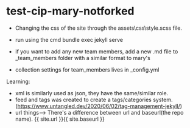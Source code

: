 # test-cip-mary-notforked

- Changing the css of the site through the assets\css\style.scss file.

- run using the cmd bundle exec jekyll serve

- if you want to add any new team members, add a new .md file to _team_members folder with a similar format to mary's
- collection settings for team_members lives in _config.yml

Learning:
- xml is similarly used as json, they have the same/similar role. 
- feed and tags was created to create a tags/categories system. (https://www.untangled.dev/2020/06/02/tag-management-jekyll/)
- url things--> There's a difference between url and baseurl(the repo name). {{ site.url }}{{ site.baseurl }}
